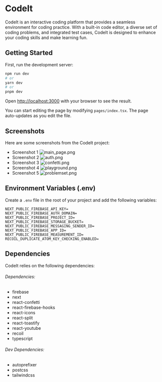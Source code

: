# CodeIt

CodeIt is an interactive coding platform that provides a seamless environment for coding practice. With a built-in code editor, a diverse set of coding problems, and integrated test cases, CodeIt is designed to enhance your coding skills and make learning fun.

## Getting Started

First, run the development server:

```bash
npm run dev
# or
yarn dev
# or
pnpm dev
```

Open [http://localhost:3000](http://localhost:3000) with your browser to see the result.

You can start editing the page by modifying `pages/index.tsx`. The page auto-updates as you edit the file.

## Screenshots

Here are some screenshots from the CodeIt project:

- Screenshot 1
  ![main_page.png](https://pasteimg.com/images/2023/12/28/main_page.png)
- Screenshot 2
  ![auth.png](https://pasteimg.com/images/2023/12/28/auth.png)
- Screenshot 3
  ![confetti.png](https://pasteimg.com/images/2023/12/28/confetti.png)
- Screenshot 4
  ![playground.png](https://pasteimg.com/images/2023/12/28/playground.png)
- Screenshot 5
  ![problemset.png](https://pasteimg.com/images/2023/12/28/problemset.png)

## Environment Variables (.env)

Create a `.env` file in the root of your project and add the following variables:

```env
NEXT_PUBLIC_FIREBASE_API_KEY=
NEXT_PUBLIC_FIREBASE_AUTH_DOMAIN=
NEXT_PUBLIC_FIREBASE_PROJECT_ID=
NEXT_PUBLIC_FIREBASE_STORAGE_BUCKET=
NEXT_PUBLIC_FIREBASE_MESSAGING_SENDER_ID=
NEXT_PUBLIC_FIREBASE_APP_ID=
NEXT_PUBLIC_FIREBASE_MEASUREMENT_ID=
RECOIL_DUPLICATE_ATOM_KEY_CHECKING_ENABLED=
```

## Dependencies

CodeIt relies on the following dependencies:

###### Dependencies:

- firebase
- next
- react-confetti
- react-firebase-hooks
- react-icons
- react-split
- react-toastify
- react-youtube
- recoil
- typescript

###### Dev Dependencies:

- autoprefixer
- postcss
- tailwindcss
